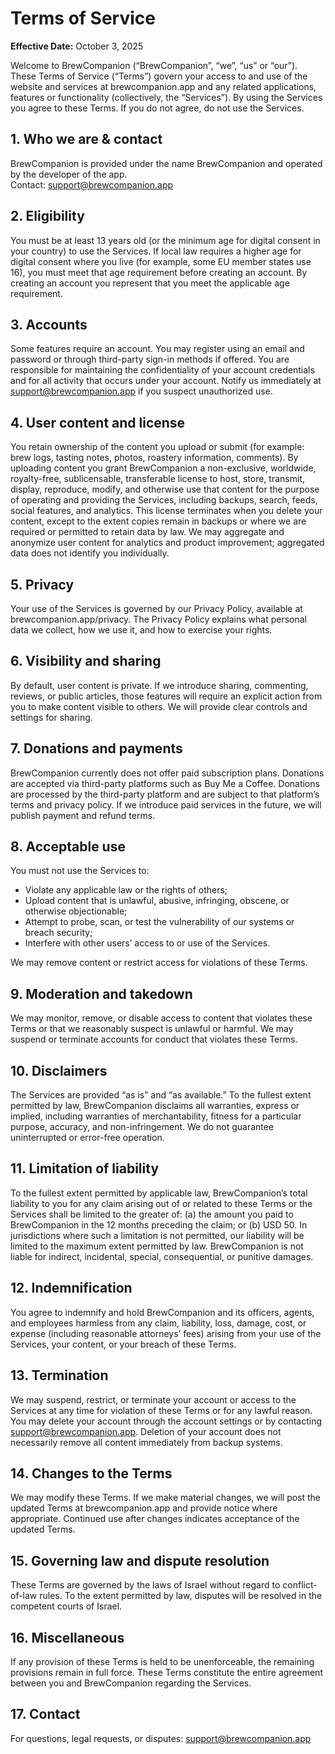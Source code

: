 # Terms of Service

**Effective Date:** October 3, 2025

Welcome to BrewCompanion (“BrewCompanion”, “we”, “us” or “our”). These Terms of Service (“Terms”) govern your access to and use of the website and services at brewcompanion.app and any related applications, features or functionality (collectively, the “Services”). By using the Services you agree to these Terms. If you do not agree, do not use the Services.

## 1. Who we are & contact

BrewCompanion is provided under the name BrewCompanion and operated by the developer of the app.  
Contact: support@brewcompanion.app

## 2. Eligibility

You must be at least 13 years old (or the minimum age for digital consent in your country) to use the Services. If local law requires a higher age for digital consent where you live (for example, some EU member states use 16), you must meet that age requirement before creating an account. By creating an account you represent that you meet the applicable age requirement.

## 3. Accounts

Some features require an account. You may register using an email and password or through third-party sign-in methods if offered. You are responsible for maintaining the confidentiality of your account credentials and for all activity that occurs under your account. Notify us immediately at support@brewcompanion.app if you suspect unauthorized use.

## 4. User content and license

You retain ownership of the content you upload or submit (for example: brew logs, tasting notes, photos, roastery information, comments). By uploading content you grant BrewCompanion a non-exclusive, worldwide, royalty-free, sublicensable, transferable license to host, store, transmit, display, reproduce, modify, and otherwise use that content for the purpose of operating and providing the Services, including backups, search, feeds, social features, and analytics. This license terminates when you delete your content, except to the extent copies remain in backups or where we are required or permitted to retain data by law. We may aggregate and anonymize user content for analytics and product improvement; aggregated data does not identify you individually.

## 5. Privacy

Your use of the Services is governed by our Privacy Policy, available at brewcompanion.app/privacy. The Privacy Policy explains what personal data we collect, how we use it, and how to exercise your rights.

## 6. Visibility and sharing

By default, user content is private. If we introduce sharing, commenting, reviews, or public articles, those features will require an explicit action from you to make content visible to others. We will provide clear controls and settings for sharing.

## 7. Donations and payments

BrewCompanion currently does not offer paid subscription plans. Donations are accepted via third-party platforms such as Buy Me a Coffee. Donations are processed by the third-party platform and are subject to that platform’s terms and privacy policy. If we introduce paid services in the future, we will publish payment and refund terms.

## 8. Acceptable use

You must not use the Services to:

- Violate any applicable law or the rights of others;
- Upload content that is unlawful, abusive, infringing, obscene, or otherwise objectionable;
- Attempt to probe, scan, or test the vulnerability of our systems or breach security;
- Interfere with other users’ access to or use of the Services.

We may remove content or restrict access for violations of these Terms.

## 9. Moderation and takedown

We may monitor, remove, or disable access to content that violates these Terms or that we reasonably suspect is unlawful or harmful. We may suspend or terminate accounts for conduct that violates these Terms.

## 10. Disclaimers

The Services are provided “as is” and “as available.” To the fullest extent permitted by law, BrewCompanion disclaims all warranties, express or implied, including warranties of merchantability, fitness for a particular purpose, accuracy, and non-infringement. We do not guarantee uninterrupted or error-free operation.

## 11. Limitation of liability

To the fullest extent permitted by applicable law, BrewCompanion’s total liability to you for any claim arising out of or related to these Terms or the Services shall be limited to the greater of: (a) the amount you paid to BrewCompanion in the 12 months preceding the claim; or (b) USD 50. In jurisdictions where such a limitation is not permitted, our liability will be limited to the maximum extent permitted by law. BrewCompanion is not liable for indirect, incidental, special, consequential, or punitive damages.

## 12. Indemnification

You agree to indemnify and hold BrewCompanion and its officers, agents, and employees harmless from any claim, liability, loss, damage, cost, or expense (including reasonable attorneys’ fees) arising from your use of the Services, your content, or your breach of these Terms.

## 13. Termination

We may suspend, restrict, or terminate your account or access to the Services at any time for violation of these Terms or for any lawful reason. You may delete your account through the account settings or by contacting support@brewcompanion.app. Deletion of your account does not necessarily remove all content immediately from backup systems.

## 14. Changes to the Terms

We may modify these Terms. If we make material changes, we will post the updated Terms at brewcompanion.app and provide notice where appropriate. Continued use after changes indicates acceptance of the updated Terms.

## 15. Governing law and dispute resolution

These Terms are governed by the laws of Israel without regard to conflict-of-law rules. To the extent permitted by law, disputes will be resolved in the competent courts of Israel.

## 16. Miscellaneous

If any provision of these Terms is held to be unenforceable, the remaining provisions remain in full force. These Terms constitute the entire agreement between you and BrewCompanion regarding the Services.

## 17. Contact

For questions, legal requests, or disputes: support@brewcompanion.app
